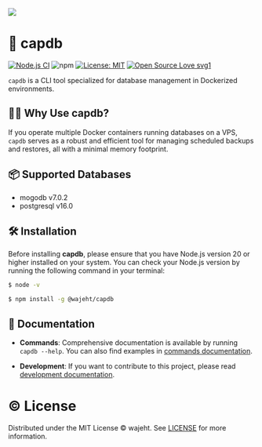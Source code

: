 <img src="https://raw.githubusercontent.com/wajeht/capdb/main/.github/image.png" />

# 💾 capdb

[![Node.js CI](https://github.com/wajeht/capdb/actions/workflows/ci.yml/badge.svg?branch=main)](https://github.com/wajeht/capdb/actions/workflows/ci.yml) ![npm](https://img.shields.io/npm/dw/%40wajeht%2Fcapdb)
[![License: MIT](https://img.shields.io/badge/License-MIT-blue.svg)](https://github.com/wajeht/type/blob/main/LICENSE) [![Open Source Love svg1](https://badges.frapsoft.com/os/v1/open-source.svg?v=103)](https://github.com/wajeht/capdb)

`capdb` is a CLI tool specialized for database management in Dockerized environments.

## 🤦‍♂️ Why Use capdb?

If you operate multiple Docker containers running databases on a VPS, `capdb` serves as a robust and efficient tool for managing scheduled backups and restores, all with a minimal memory footprint.

## 📦 Supported Databases

- mogodb v7.0.2
- postgresql v16.0

## 🛠️ Installation

Before installing **capdb**, please ensure that you have Node.js version 20 or higher installed on your system. You can check your Node.js version by running the following command in your terminal:

```bash
$ node -v
```

```bash
$ npm install -g @wajeht/capdb
```

## 📖 Documentation

- **Commands**: Comprehensive documentation is available by running `capdb --help`. You can also find examples in [commands documentation](./docs/manual.md).

- **Development**: If you want to contribute to this project, please read [development documentation](./docs/development.md).

# © License

Distributed under the MIT License © wajeht. See [LICENSE](./LICENSE) for more information.
